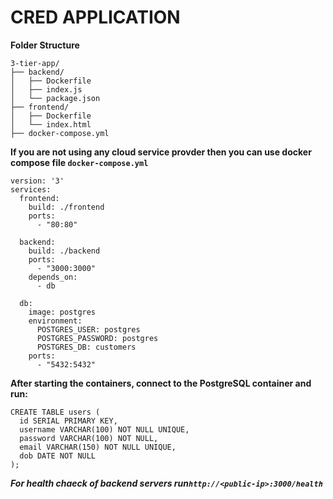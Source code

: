 # CRED APPLICATION

**Folder Structure**




```
3-tier-app/
├── backend/
│   ├── Dockerfile
│   ├── index.js
│   └── package.json
├── frontend/
│   ├── Dockerfile
│   └── index.html
├── docker-compose.yml
```

**If you are not using any cloud service provder then you can use docker compose file ```docker-compose.yml```**

```
version: '3'
services:
  frontend:
    build: ./frontend
    ports:
      - "80:80"

  backend:
    build: ./backend
    ports:
      - "3000:3000"
    depends_on:
      - db

  db:
    image: postgres
    environment:
      POSTGRES_USER: postgres
      POSTGRES_PASSWORD: postgres
      POSTGRES_DB: customers
    ports:
      - "5432:5432"

```


**After starting the containers, connect to the PostgreSQL container and run:**
```
CREATE TABLE users (
  id SERIAL PRIMARY KEY,
  username VARCHAR(100) NOT NULL UNIQUE,
  password VARCHAR(100) NOT NULL,
  email VARCHAR(150) NOT NULL UNIQUE,
  dob DATE NOT NULL
);
```
***For health chaeck of backend servers run```http://<public-ip>:3000/health```***
